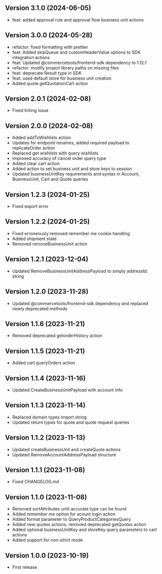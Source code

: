 
## Version 3.1.0 (2024-06-05)


* feat: added approval rule and approval flow business unit actions

## Version 3.0.0 (2024-05-28)


* refactor: fixed formatting with prettier
* feat: Added skipQueue and customHeaderValue options to SDK integration actions
* feat: Updated @commercetools/frontend-sdk dependency to 1.12.1
* refactor: modify project library paths on missing files
* feat: deprecate Result type in SDK
* feat: used default store for business unit creation
* Added quote.getQuotationCart action

## Version 2.0.1 (2024-02-08)

* Fixed linting issue

## Version 2.0.0 (2024-02-08)

* Added addToWishlists action
* Updates for endpoint renames, added required payload to replicateOrder action
* Replaced get wishlists with query wishlists
* Improved accuracy of cancel order query type
* Added clear cart action
* Added action to set business unit and store keys to session
* Updated businessUnitKey requirements and syntax in Account, BusniessUnit, Cart and Quote queries

## Version 1.2.3 (2024-01-25)

* Fixed export error

## Version 1.2.2 (2024-01-25)

* Fixed erroneously removed remember me cookie handling
* Added shipment state
* Removed removeBusinessUnit action

## Version 1.2.1 (2023-12-04)

* Updated RemoveBusinessUnitAddressPayload to simply addressId: string

## Version 1.2.0 (2023-11-28)

* Updated @commercetools/frontend-sdk dependency and replaced newly deprecated methods

## Version 1.1.6 (2023-11-21)

* Removed deprecated getorderHistory action

## Version 1.1.5 (2023-11-21)

* Added cart.queryOrders action

## Version 1.1.4 (2023-11-16)

* Updated CreateBusinessUnitPayload with account info

## Version 1.1.3 (2023-11-14)


* Replaced domain types import string
* Updated return types for quote and quote request queries

## Version 1.1.2 (2023-11-13)

* Updated createBusinessUnit and createQuote actions
* Updated RemoveAccountAddressPayload structure

## Version 1.1.1 (2023-11-08)

* Fixed CHANGELOG.md

## Version 1.1.0 (2023-11-08)

* Removed sortAttributes until accurate type can be found
* Added remember me option for acount login action
* Added format parameter to QueryProductCategoriesQuery
* Added new quotes actions, removed deprecated getQuotes action
* Added optional businessUnitKey and storeKey query parameters to cart actions
* Added support for non-strict mode

## Version 1.0.0 (2023-10-19)

* First release
